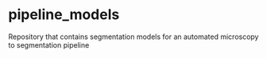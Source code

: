 # pipeline_models
Repository that contains segmentation models for an automated microscopy to segmentation pipeline
